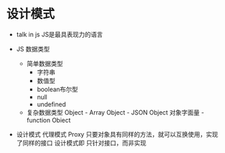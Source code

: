 # 设计模式

- talk in js
    JS是最具表现力的语言
    

- JS 数据类型
    - 简单数据类型
        - 字符串
        - 数值型
        - boolean布尔型
        - null
        - undefined
    - 复杂数据类型
        Object
            - Array Object
            - JSON Object 对象字面量
            - function Obiect

- 设计模式
    代理模式 Proxy 
    只要对象具有同样的方法，就可以互换使用，实现了同样的接口
    设计模式即 只针对接口，而非实现